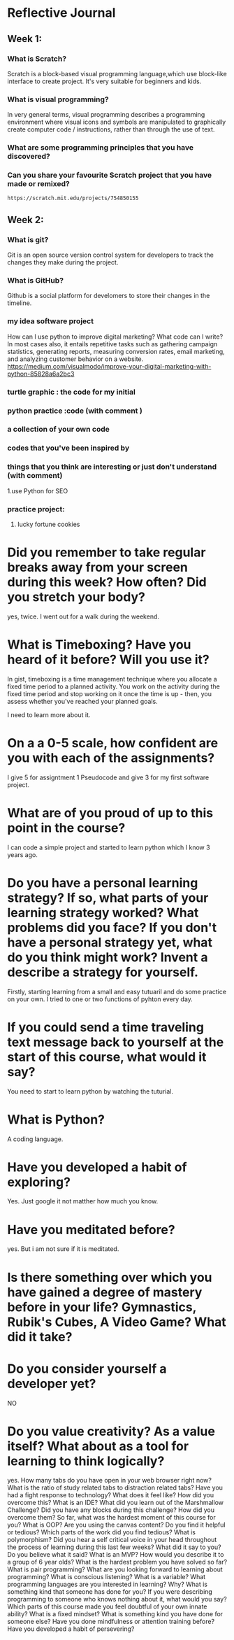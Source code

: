 # Reflective Journal


## Week 1:

### What is Scratch?

Scratch is a block-based visual programming language,which use block-like interface to create project. It's very suitable for beginners and kids.

### What is visual programming?
In very general terms, visual programming describes a programming environment where visual icons and symbols are manipulated to graphically create computer code / instructions, rather than through the use of text. 

### What are some programming principles that you have discovered?

### Can you share your favourite Scratch project that you have made or remixed?
    https://scratch.mit.edu/projects/754850155
    
## Week 2:

### What is git?
Git is an open source version control system for developers to track the changes they make during the project.

### What is GitHub?
Github is a social platform for develomers to store their changes in the timeline.
### my idea software project
How can I use python to improve digital marketing? What code can I write?
In most cases also, it entails repetitive tasks such as gathering campaign statistics, generating reports, measuring conversion rates, email marketing, and analyzing customer behavior on a website. https://medium.com/visualmodo/improve-your-digital-marketing-with-python-85828a6a2bc3

### turtle graphic : the code for my initial 
### python practice :code (with comment )

### a collection of your own code
### codes that you've been inspired by 
### things that you think are interesting or just don't understand (with comment)
1.use Python for SEO
### practice project:
1. lucky fortune cookies

# Did you remember to take regular breaks away from your screen during this week? How often? Did you stretch your body?
yes, twice. I went out for a walk during the weekend.
# What is Timeboxing? Have you heard of it before? Will you use it?

In gist, timeboxing is a time management technique where you allocate a fixed time period to a planned activity. You work on the activity during the fixed time period and stop working on it once the time is up - then, you assess whether you've reached your planned goals.

I need to learn more about it. 
# On a a 0-5 scale, how confident are you with each of the assignments?
I give 5 for assigntment 1 Pseudocode and give 3 for my first software project.
# What are of you proud of up to this point in the course?
I can code a simple project and started to learn python which I know 3 years ago. 
# Do you have a personal learning strategy? If so, what parts of your learning strategy worked? What problems did you face? If you don't have a personal strategy yet, what do you think might work? Invent a describe a strategy for yourself.
Firstly, starting learning from a small and easy tutuaril and do some practice on your own. I tried to one or two functions of pyhton every day. 
# If you could send a time traveling text message back to yourself at the start of this course, what would it say?
You need to start to learn python by watching the tuturial. 
# What is Python?
A coding language.
# Have you developed a habit of exploring?
Yes. Just google it not matther how much you know. 
# Have you meditated before?
yes. But i am not sure if it is meditated. 
# Is there something over which you have gained a degree of mastery before in your life? Gymnastics, Rubik's Cubes, A Video Game? What did it take?

# Do you consider yourself a developer yet?
NO 
# Do you value creativity? As a value itself? What about as a tool for learning to think logically?
yes. 
How many tabs do you have open in your web browser right now? What is the ratio of study related tabs to distraction related tabs?
Have you had a fight response to technology? What does it feel like? How did you overcome this?
What is an IDE?
What did you learn out of the Marshmallow Challenge?
Did you have any blocks during this challenge? How did you overcome them?
So far, what was the hardest moment of this course for you?
What is OOP?
Are you using the canvas content? Do you find it helpful or tedious?
Which parts of the work did you find tedious?
What is polymorphism?
Did you hear a self critical voice in your head throughout the process of learning during this last few weeks? What did it say to you? Do you believe what it said?
What is an MVP? How would you describe it to a group of 6 year olds?
What is the hardest problem you have solved so far?
What is pair programming?
What are you looking forward to learning about programming?
What is conscious listening?
What is a variable?
What programming languages are you interested in learning? Why?
What is something kind that someone has done for you?
If you were describing programming to someone who knows nothing about it, what would you say?
Which parts of this course made you feel doubtful of your own innate ability?
What is a fixed mindset?
What is something kind you have done for someone else?
Have you done mindfulness or attention training before?
Have you developed a habit of persevering?
